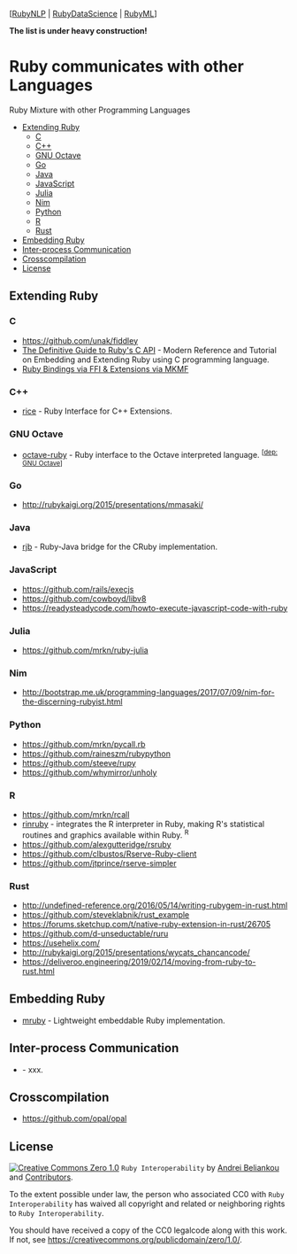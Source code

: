 [[RubyNLP](https://github.com/arbox/nlp-with-ruby) |
 [RubyDataScience](https://github.com/arbox/data-science-with-ruby) |
 [RubyML](https://github.com/arbox/machine-learning-with-ruby)]


**The list is under heavy construction!**

# Ruby communicates with other Languages

Ruby Mixture with other Programming Languages

<!-- toc -->

- [Extending Ruby](#extending-ruby)
  * [C](#c)
  * [C++](#c)
  * [GNU Octave](#gnu-octave)
  * [Go](#go)
  * [Java](#java)
  * [JavaScript](#javascript)
  * [Julia](#julia)
  * [Nim](#nim)
  * [Python](#python)
  * [R](#r)
  * [Rust](#rust)
- [Embedding Ruby](#embedding-ruby)
- [Inter-process Communication](#inter-process-communication)
- [Crosscompilation](#crosscompilation)
- [License](#license)

<!-- tocstop -->

## Extending Ruby

### C

- https://github.com/unak/fiddley
- [The Definitive Guide to Ruby's C API](https://silverhammermba.github.io/emberb/) -
  Modern Reference and Tutorial on Embedding and Extending Ruby using C programming language.
- [Ruby Bindings via FFI & Extensions via MKMF](https://medium.com/stuart-engineering/ruby-bindings-and-extensions-91c794eb9acd)

### C++

- [rice](https://github.com/jasonroelofs/rice) -
  Ruby Interface for C++ Extensions.

### GNU Octave

- [octave-ruby](https://github.com/daikini/octave-ruby) -
  Ruby interface to the Octave interpreted language. <sup>[[dep: GNU Octave](#octave)]</sup>

### Go

- http://rubykaigi.org/2015/presentations/mmasaki/

### Java

- [rjb](https://github.com/arton/rjb) -
  Ruby-Java bridge for the CRuby implementation.

### JavaScript

- https://github.com/rails/execjs
- https://github.com/cowboyd/libv8
- https://readysteadycode.com/howto-execute-javascript-code-with-ruby

### Julia

- https://github.com/mrkn/ruby-julia

### Nim

- http://bootstrap.me.uk/programming-languages/2017/07/09/nim-for-the-discerning-rubyist.html

### Python

- https://github.com/mrkn/pycall.rb
- https://github.com/raineszm/rubypython
- https://github.com/steeve/rupy
- https://github.com/whymirror/unholy

### R

- https://github.com/mrkn/rcall
- [rinruby](https://github.com/clbustos/rinruby) -
  integrates the R interpreter in Ruby, making R's statistical routines and
  graphics available within Ruby. <sup>R</sup>
- https://github.com/alexgutteridge/rsruby
- https://github.com/clbustos/Rserve-Ruby-client
- https://github.com/jtprince/rserve-simpler

### Rust

- http://undefined-reference.org/2016/05/14/writing-rubygem-in-rust.html
- https://github.com/steveklabnik/rust_example
- https://forums.sketchup.com/t/native-ruby-extension-in-rust/26705
- https://github.com/d-unseductable/ruru
- https://usehelix.com/
- http://rubykaigi.org/2015/presentations/wycats_chancancode/
- https://deliveroo.engineering/2019/02/14/moving-from-ruby-to-rust.html

## Embedding Ruby

- [mruby](https://github.com/mruby/mruby) -
  Lightweight embeddable Ruby implementation.

## Inter-process Communication

- []() -
  xxx.

## Crosscompilation

- https://github.com/opal/opal

## License

[![Creative Commons Zero 1.0](http://mirrors.creativecommons.org/presskit/buttons/80x15/svg/cc-zero.svg)](https://creativecommons.org/publicdomain/zero/1.0/) `Ruby Interoperability` by [Andrei Beliankou](https://github.com/arbox) and
[Contributors](https://github.com/arbox/ruby-interoperability/graphs/contributors).

To the extent possible under law, the person who associated CC0 with
`Ruby Interoperability` has waived all copyright and related or neighboring rights
to `Ruby Interoperability`.

You should have received a copy of the CC0 legalcode along with this
work. If not, see <https://creativecommons.org/publicdomain/zero/1.0/>.
